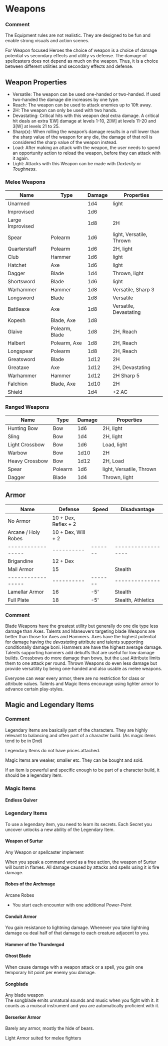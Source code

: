 # Weapons

### Comment
The Equipment rules are not realistic.
They are designed to be fun and enable strong visuals and action scenes.

For Weapon focused Heroes the choice of weapon is a choice of damage potential vs secondary effects and utility vs defense.
The damage of spellcasters does not depend as much on the weapon.
Thus, it is a choice between different utilities and secondary effects and defense.

## Weapon Properties
* Versatile: The weapon can be used one-handed or two-handed. If used two-handed the damage die increases by one type.
* Reach: The weapon can be used to attack enemies up to 10ft away.
* 2H: The weapon can only be used with two hands.
* Devastating: Critical hits with this weapon deal extra damage. A critical hit deals an extra 1[W] damage at levels 1-10, 2[W] at levels 11-20 and 3[W] at levels 21 to 25.
* Sharp(x): When rolling the weapon’s damage results in a roll lower than the sharp value of the weapon for any die, the damage of that roll is considered the sharp value of the weapon instead.
* Load: After making an attack with the weapon, the user needs to spend an opportunity action to reload the weapon, before they can attack with it again.
* Light: Attacks with this Weapon can be made with *Dexterity* or *Toughness*.

### Melee Weapons
| Name             | Type           | Damage | Properties               |
|------------------|----------------|--------|--------------------------|
| Unarmed          |                | 1d4    | light                    |
| Improvised       |                | 1d6    |                          |
| Large Improvised |                | 1d8    | 2H                       |
| Spear            | Polearm        | 1d6    | light, Versatile, Thrown |
| Quarterstaff      | Polearm        | 1d6    | 2H, light                |
| Club             | Hammer         | 1d6    | light                    |
| Hatchet          | Axe            | 1d6    | light                    |
| Dagger           | Blade          | 1d4    | Thrown, light            |
| Shortsword       | Blade          | 1d6    | light                    |
| Warhammer        | Hammer         | 1d8    | Versatile, Sharp 3       |
| Longsword        | Blade          | 1d8    | Versatile                |
| Battleaxe        | Axe            | 1d8    | Versatile, Devastating   |
| Kopesh           | Blade, Axe     | 1d8    |                          |
| Glaive           | Polearm, Blade | 1d8    | 2H, Reach                |
| Halbert          | Polearm, Axe   | 1d8    | 2H, Reach                |
| Longspear        | Polearm        | 1d8    | 2H, Reach                |
| Greatsword       | Blade          | 1d12   | 2H                       |
| Greataxe         | Axe            | 1d12   | 2H, Devastating          |
| Warhammer        | Hammer         | 1d12   | 2H  Sharp 5              |
| Falchion         | Blade, Axe     | 1d10   | 2H                       |
| Shield           |                | 1d4    | +2 AC                    |

### Ranged Weapons
| Name           | Type    | Damage | Properties               |
|----------------|---------|--------|--------------------------|
| Hunting Bow    | Bow     | 1d6    | 2H, light                |
| Sling          | Bow     | 1d4    | 2H, light                |
| Light Crossbow | Bow     | 1d6    | Load, light              |
| Warbow         | Bow     | 1d10   | 2H                       |
| Heavy Crossbow | Bow     | 1d12   | 2H, Load                 |
| Spear          | Polearm | 1d6    | light, Versatile, Thrown |
| Dagger         | Blade   | 1d4    | Thrown, light            |

## Armor

| Name              | Defense    | Speed   | Disadvantage       | 
|-------------------|------------|---------|--------------------|
| No Armor          | 10 + Dex, Reflex + 2  |         |          |
| Arcane / Holy Robes    | 10 + Dex, Will + 2 | |               |
| ----------------- | ---------- | ------- | ------------------ |
| Brigandine        | 12 + Dex   |         |                    |
| Mail Armor        | 15         |         | Stealth            |
| ----------------- | ---------- | ------- | --------------     |
| Lamellar Armor    | 16         | -5'     | Stealth            |
| Full Plate        | 18         | -5'     | Stealth, Athletics |

### Comment
Blade Weapons have the greatest utility but generally do one die type less damage than Axes.
Talents and Maneuvers targeting blade Weapons are better than those for Axes and Hammers.
Axes have the highest potential for damage having the *devastating* attribute and talents supporting conditionally damage boni.
Hammers are have the highest average damage. Talents supporting hammers add debuffs that are useful for low damage builds.
Crossbows do more damage than bows, but the `Load` Attribute limits them to one attack per round.
Thrown Weapons do even less damage but provide versatility by being one-handed and also usable as melee weapons.

Everyone can wear every armor, there are no restriction for class or attribute values.
Talents and Magic Items encourage using lighter armor to advance certain play-styles.

## Magic and Legendary Items
### Comment
Legendary Items are basically part of the characters.
They are highly relevant to balancing and often part of a character build. (As magic items tend to be in Dnd)

Legendary Items do not have prices attached.

Magic Items are weaker, smaller etc.
They can be bought and sold.

If an item is powerful and specific enough to be part of a character build, it should be a legendary item.


### Magic Items

#### Endless Quiver

### Legendary Items
To use a legendary item, you need to learn its secrets.
Each Secret you uncover unlocks a new ability of the Legendary Item.

#### Weapon of Surtur
Any Weapon or spellcaster implement

When you speak a command word as a free action, the weapon of Surtur will burst in flames.
All damage caused by attacks and spells using it is fire damage.

#### Robes of the Archmage
Arcane Robes

* You start each encounter with one additional Power-Point

#### Conduit Armor

You gain resistance to lightning damage.
Whenever you take lightning damage ou deal half of that damage to each creature adjacent to you.

#### Hammer of the Thundergod

#### Ghost Blade
When cause damage with a weapon attack or a spell, you gain one temporary hit point per enemy you damage.

#### Songblade
Any blade weapon  
The songblade emits unnatural sounds and music when you fight with it.
It counts as a muiscal instrument and you are automatically proficient with it.

#### Berserker Armor
Barely any armor, mostly the hide of bears.

Light Armor suited for melee fighters
